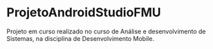 # ProjetoAndroidStudioFMU
Projeto em curso realizado no curso de Análise e desenvolvimento de Sistemas, na disciplina de Desenvolvimento Mobile.
